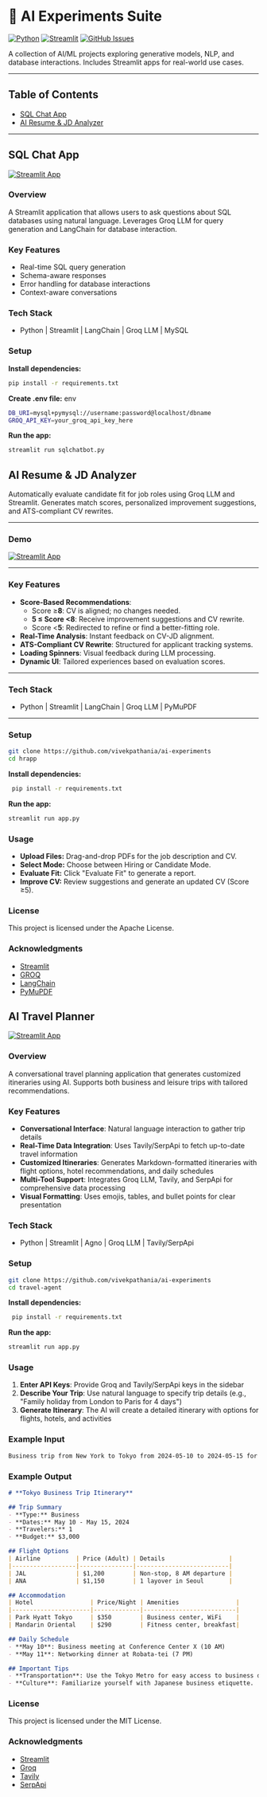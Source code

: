# 🚀 AI Experiments Suite

[![Python](https://img.shields.io/badge/python-v3.9+-blue.svg)](https://www.python.org/) [![Streamlit](https://img.shields.io/badge/Streamlit-1.25.0-orange.svg)](https://streamlit.io/) [![GitHub Issues](https://img.shields.io/github/issues/vivekpathania/ai-experiments)](https://github.com/vivekpathania/ai-experiments/issues)

A collection of AI/ML projects exploring generative models, NLP, and database interactions. Includes Streamlit apps for real-world use cases.

---

## Table of Contents

- [SQL Chat App](#sql-chat-app)
- [AI Resume & JD Analyzer](#ai-resume-jd-analyzer)


---

## SQL Chat App

[![Streamlit App](https://static.streamlit.io/badges/streamlit_badge_black_white.svg)](https://ai-resume-jd-analyzer.streamlit.app/)

### Overview
A Streamlit application that allows users to ask questions about SQL databases using natural language. Leverages Groq LLM for query generation and LangChain for database interaction.

### Key Features
- Real-time SQL query generation
- Schema-aware responses
- Error handling for database interactions
- Context-aware conversations

### Tech Stack
- Python | Streamlit | LangChain | Groq LLM | MySQL

### Setup
**Install dependencies:**
 ```sh
 pip install -r requirements.txt
 ```
**Create .env file:**
env
 ```sh
DB_URI=mysql+pymysql://username:password@localhost/dbname
GROQ_API_KEY=your_groq_api_key_here
 ```
**Run the app:**
 ```sh
streamlit run sqlchatbot.py
 ```

## AI Resume & JD Analyzer

Automatically evaluate candidate fit for job roles using Groq LLM and Streamlit. Generates match scores, personalized improvement suggestions, and ATS-compliant CV rewrites.

---

### **Demo**
[![Streamlit App](https://static.streamlit.io/badges/streamlit_badge_black_white.svg)](https://ai-resume-jd-analyzer.streamlit.app/)

---

### Key Features
- **Score-Based Recommendations**:
  - Score ≥**8**: CV is aligned; no changes needed.
  - **5 ≤ Score <8**: Receive improvement suggestions and CV rewrite.
  - Score <**5**: Redirected to refine or find a better-fitting role.
- **Real-Time Analysis**: Instant feedback on CV-JD alignment.
- **ATS-Compliant CV Rewrite**: Structured for applicant tracking systems.
- **Loading Spinners**: Visual feedback during LLM processing.
- **Dynamic UI**: Tailored experiences based on evaluation scores.

---

### Tech Stack
- Python | Streamlit | LangChain | Groq LLM | PyMuPDF

---

### Setup

```sh
git clone https://github.com/vivekpathania/ai-experiments
cd hrapp
```
**Install dependencies:**
```sh
 pip install -r requirements.txt
 ```
**Run the app:**
```sh
streamlit run app.py
```

### Usage
- **Upload Files:** Drag-and-drop PDFs for the job description and CV.
- **Select Mode:** Choose between Hiring or Candidate Mode.
- **Evaluate Fit:** Click "Evaluate Fit" to generate a report.
- **Improve CV:** Review suggestions and generate an updated CV (Score ≥5).

### License
This project is licensed under the Apache License.

### Acknowledgments
- [Streamlit](https://streamlit.io)
- [GROQ](https://groq.com)
- [LangChain](https://langchain.com)
- [PyMuPDF](https://pymupdf.readthedocs.io)



## AI Travel Planner

[![Streamlit App](https://static.streamlit.io/badges/streamlit_badge_black_white.svg)](https://your-travel-app.streamlit.app/)

### Overview
A conversational travel planning application that generates customized itineraries using AI. Supports both business and leisure trips with tailored recommendations.

### Key Features
- **Conversational Interface**: Natural language interaction to gather trip details
- **Real-Time Data Integration**: Uses Tavily/SerpApi to fetch up-to-date travel information
- **Customized Itineraries**: Generates Markdown-formatted itineraries with flight options, hotel recommendations, and daily schedules
- **Multi-Tool Support**: Integrates Groq LLM, Tavily, and SerpApi for comprehensive data processing
- **Visual Formatting**: Uses emojis, tables, and bullet points for clear presentation

### Tech Stack
- Python | Streamlit | Agno | Groq LLM | Tavily/SerpApi

### Setup

```sh
git clone https://github.com/vivekpathania/ai-experiments
cd travel-agent
```
**Install dependencies:**
```sh
 pip install -r requirements.txt
 ```
**Run the app:**
```sh
streamlit run app.py
```

### Usage
1. **Enter API Keys**: Provide Groq and Tavily/SerpApi keys in the sidebar
2. **Describe Your Trip**: Use natural language to specify trip details (e.g., "Family holiday from London to Paris for 4 days")
3. **Generate Itinerary**: The AI will create a detailed itinerary with options for flights, hotels, and activities

### Example Input
```sh
Business trip from New York to Tokyo from 2024-05-10 to 2024-05-15 for 1 traveler. Budget: $3000. Needs conference venues and after-work dining options.
```

### Example Output
```markdown
# **Tokyo Business Trip Itinerary**

## Trip Summary
- **Type:** Business
- **Dates:** May 10 - May 15, 2024
- **Travelers:** 1
- **Budget:** $3,000

## Flight Options
| Airline          | Price (Adult) | Details                  |
|------------------|---------------|--------------------------|
| JAL              | $1,200        | Non-stop, 8 AM departure |
| ANA              | $1,150        | 1 layover in Seoul       |

## Accommodation
| Hotel                | Price/Night | Amenities                |
|----------------------|-------------|--------------------------|
| Park Hyatt Tokyo     | $350        | Business center, WiFi    |
| Mandarin Oriental    | $290        | Fitness center, breakfast|

## Daily Schedule
- **May 10**: Business meeting at Conference Center X (10 AM)
- **May 11**: Networking dinner at Robata-tei (7 PM)

## Important Tips
- **Transportation**: Use the Tokyo Metro for easy access to business districts.
- **Culture**: Familiarize yourself with Japanese business etiquette.
```

### License
This project is licensed under the MIT License.

### Acknowledgments
- [Streamlit](https://streamlit.io)
- [Groq](https://groq.com)
- [Tavily](https://tavily.com)
- [SerpApi](https://serpapi.com)








